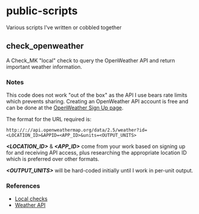 # public-scripts

Various scripts I've written or cobbled together

## check_openweather

A Check_MK "local" check to query the OpenWeather API and return important weather information.

### Notes

This code does not work "out of the box" as the API I use bears rate limits which prevents sharing.  Creating an OpenWeather API account is free and can be done at the [OpenWeather Sign Up page](https://openweathermap.org/home/sign_up).

The format for the URL required is:

    http://://api.openweathermap.org/data/2.5/weather?id=<LOCATION_ID>&APPID=<APP_ID>&units=<OUTPUT_UNITS>

***<LOCATION_ID>*** & ***<APP_ID>*** come from your work based on signing up for and receiving API access, plus researching the appropriate location ID which is preferred over other formats.

***<OUTPUT_UNITS>*** will be hard-coded initially until I work in per-unit output.

### References

- [Local checks](http://mathias-kettner.com/checkmk_localchecks.html)
- [Weather API](https://openweathermap.org/api)
